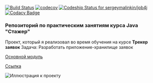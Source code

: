 [![Build Status](https://travis-ci.org/sergeymalinkin/job4j.svg?branch=master)](https://travis-ci.org/sergeymalinkin/job4j)
[![codecov](https://codecov.io/gh/sergeymalinkin/job4j/branch/master/graph/badge.svg)](https://codecov.io/gh/sergeymalinkin/job4j)
[![Codeship Status for sergeymalinkin/job4j](https://app.codeship.com/projects/441bc540-aa40-0137-2fe9-7e6cf44ab6f3/status?branch=master)](https://app.codeship.com/projects/361638)
[![Codacy Badge](https://api.codacy.com/project/badge/Grade/7885285f732c4f948cee2f7255120db9)](https://www.codacy.com/app/sergeymalinkin/job4j?utm_source=github.com&amp;utm_medium=referral&amp;utm_content=sergeymalinkin/job4j&amp;utm_campaign=Badge_Grade)
### **Репозиторий по практическим занятиям курса Java "Стажер"**
Проект, который я реализовал во время обучения на курсе
**Трекер заявок** 
Задача: 
Разработать приложение-хранилище заявок

[Основной модуль](https://github.com/sergeymalinkin/job4j/blob/master/chapter_002/src/main/java/ru/job4j/tracker/StartUI.java)

[Ссылка](https://github.com/sergeymalinkin/job4j/tree/master/chapter_002/src/main/java/ru/job4j/tracker)

![Иллюстрация к проекту](https://github.com/sergeymalinkin/job4j/blob/master/chapter_002/src/main/java/ru/job4j/tracker/Package%20tracker.png)
 
